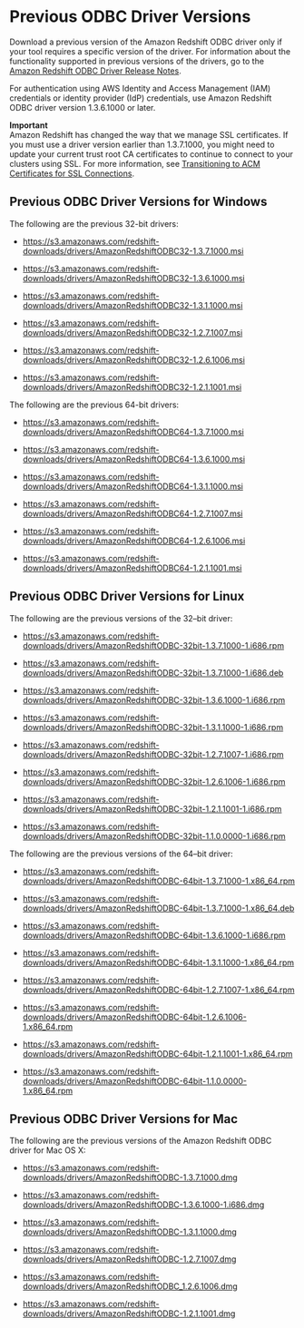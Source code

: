 # Previous ODBC Driver Versions<a name="odbc-previous-versions"></a>

 Download a previous version of the Amazon Redshift ODBC driver only if your tool requires a specific version of the driver\. For information about the functionality supported in previous versions of the drivers, go to the [Amazon Redshift ODBC Driver Release Notes](https://s3.amazonaws.com/redshift-downloads/drivers/Amazon+Redshift+ODBC+Release+Notes.pdf)\. 

For authentication using AWS Identity and Access Management \(IAM\) credentials or identity provider \(IdP\) credentials, use Amazon Redshift ODBC driver version 1\.3\.6\.1000 or later\.

**Important**  
Amazon Redshift has changed the way that we manage SSL certificates\. If you must use a driver version earlier than 1\.3\.7\.1000, you might need to update your current trust root CA certificates to continue to connect to your clusters using SSL\. For more information, see [Transitioning to ACM Certificates for SSL Connections](connecting-transitioning-to-acm-certs.md)\.

## Previous ODBC Driver Versions for Windows<a name="odbc-previous-versions-windows"></a>

The following are the previous 32\-bit drivers: 

+ [ https://s3\.amazonaws\.com/redshift\-downloads/drivers/AmazonRedshiftODBC32\-1\.3\.7\.1000\.msi ](https://s3.amazonaws.com/redshift-downloads/drivers/AmazonRedshiftODBC32-1.3.7.1000.msi) 

+ [https://s3\.amazonaws\.com/redshift\-downloads/drivers/AmazonRedshiftODBC32\-1\.3\.6\.1000\.msi](https://s3.amazonaws.com/redshift-downloads/drivers/AmazonRedshiftODBC32-1.3.6.1000.msi) 

+ [https://s3\.amazonaws\.com/redshift\-downloads/drivers/AmazonRedshiftODBC32\-1\.3\.1\.1000\.msi](https://s3.amazonaws.com/redshift-downloads/drivers/AmazonRedshiftODBC32-1.3.1.1000.msi) 

+ [https://s3\.amazonaws\.com/redshift\-downloads/drivers/AmazonRedshiftODBC32\-1\.2\.7\.1007\.msi](https://s3.amazonaws.com/redshift-downloads/drivers/AmazonRedshiftODBC32-1.2.7.1007.msi) 

+ [https://s3\.amazonaws\.com/redshift\-downloads/drivers/AmazonRedshiftODBC32\-1\.2\.6\.1006\.msi](https://s3.amazonaws.com/redshift-downloads/drivers/AmazonRedshiftODBC32-1.2.6.1006.msi) 

+ [https://s3\.amazonaws\.com/redshift\-downloads/drivers/AmazonRedshiftODBC32\-1\.2\.1\.1001\.msi](https://s3.amazonaws.com/redshift-downloads/drivers/AmazonRedshiftODBC32-1.2.1.1001.msi) 

The following are the previous 64\-bit drivers: 

+ [ https://s3\.amazonaws\.com/redshift\-downloads/drivers/AmazonRedshiftODBC64\-1\.3\.7\.1000\.msi ](https://s3.amazonaws.com/redshift-downloads/drivers/AmazonRedshiftODBC64-1.3.7.1000.msi) 

+ [https://s3\.amazonaws\.com/redshift\-downloads/drivers/AmazonRedshiftODBC64\-1\.3\.6\.1000\.msi](https://s3.amazonaws.com/redshift-downloads/drivers/AmazonRedshiftODBC64-1.3.6.1000.msi) 

+ [https://s3\.amazonaws\.com/redshift\-downloads/drivers/AmazonRedshiftODBC64\-1\.3\.1\.1000\.msi](https://s3.amazonaws.com/redshift-downloads/drivers/AmazonRedshiftODBC64-1.3.1.1000.msi) 

+ [https://s3\.amazonaws\.com/redshift\-downloads/drivers/AmazonRedshiftODBC64\-1\.2\.7\.1007\.msi](https://s3.amazonaws.com/redshift-downloads/drivers/AmazonRedshiftODBC64-1.2.7.1007.msi) 

+ [https://s3\.amazonaws\.com/redshift\-downloads/drivers/AmazonRedshiftODBC64\-1\.2\.6\.1006\.msi](https://s3.amazonaws.com/redshift-downloads/drivers/AmazonRedshiftODBC64-1.2.6.1006.msi) 

+  [https://s3\.amazonaws\.com/redshift\-downloads/drivers/AmazonRedshiftODBC64\-1\.2\.1\.1001\.msi](https://s3.amazonaws.com/redshift-downloads/drivers/AmazonRedshiftODBC64-1.2.1.1001.msi) 

## Previous ODBC Driver Versions for Linux<a name="odbc-previous-versions-linux"></a>

The following are the previous versions of the 32–bit driver: 

+  [https://s3\.amazonaws\.com/redshift\-downloads/drivers/AmazonRedshiftODBC\-32bit\-1\.3\.7\.1000\-1\.i686\.rpm](https://s3.amazonaws.com/redshift-downloads/drivers/AmazonRedshiftODBC-32bit-1.3.7.1000-1.i686.rpm)

+ [https://s3\.amazonaws\.com/redshift\-downloads/drivers/AmazonRedshiftODBC\-32bit\-1\.3\.7\.1000\-1\.i686\.deb](https://s3.amazonaws.com/redshift-downloads/drivers/AmazonRedshiftODBC-32bit-1.3.7.1000-1.i686.deb)

+ [https://s3\.amazonaws\.com/redshift\-downloads/drivers/AmazonRedshiftODBC\-32bit\-1\.3\.6\.1000\-1\.i686\.rpm](https://s3.amazonaws.com/redshift-downloads/drivers/AmazonRedshiftODBC-32bit-1.3.6.1000-1.i686.rpm)

+ [https://s3\.amazonaws\.com/redshift\-downloads/drivers/AmazonRedshiftODBC\-32bit\-1\.3\.1\.1000\-1\.i686\.rpm](https://s3.amazonaws.com/redshift-downloads/drivers/AmazonRedshiftODBC-32bit-1.3.1.1000-1.i686.rpm)

+ [https://s3\.amazonaws\.com/redshift\-downloads/drivers/AmazonRedshiftODBC\-32bit\-1\.2\.7\.1007\-1\.i686\.rpm](https://s3.amazonaws.com/redshift-downloads/drivers/AmazonRedshiftODBC-32bit-1.2.7.1007-1.i686.rpm)

+ [https://s3\.amazonaws\.com/redshift\-downloads/drivers/AmazonRedshiftODBC\-32bit\-1\.2\.6\.1006\-1\.i686\.rpm](https://s3.amazonaws.com/redshift-downloads/drivers/AmazonRedshiftODBC-32bit-1.2.6.1006-1.i686.rpm)

+ [https://s3\.amazonaws\.com/redshift\-downloads/drivers/AmazonRedshiftODBC\-32bit\-1\.2\.1\.1001\-1\.i686\.rpm](https://s3.amazonaws.com/redshift-downloads/drivers/AmazonRedshiftODBC-32bit-1.2.1.1001-1.i686.rpm)

+ [https://s3\.amazonaws\.com/redshift\-downloads/drivers/AmazonRedshiftODBC\-32bit\-1\.1\.0\.0000\-1\.i686\.rpm](https://s3.amazonaws.com/redshift-downloads/drivers/AmazonRedshiftODBC-32bit-1.1.0.0000-1.i686.rpm) 

The following are the previous versions of the 64–bit driver: 

+ [https://s3\.amazonaws\.com/redshift\-downloads/drivers/AmazonRedshiftODBC\-64bit\-1\.3\.7\.1000\-1\.x86\_64\.rpm](https://s3.amazonaws.com/redshift-downloads/drivers/AmazonRedshiftODBC-64bit-1.3.7.1000-1.x86_64.rpm) 

+ [https://s3\.amazonaws\.com/redshift\-downloads/drivers/AmazonRedshiftODBC\-64bit\-1\.3\.7\.1000\-1\.x86\_64\.deb](https://s3.amazonaws.com/redshift-downloads/drivers/AmazonRedshiftODBC-64bit-1.3.7.1000-1.x86_64.deb) 

+ [https://s3\.amazonaws\.com/redshift\-downloads/drivers/AmazonRedshiftODBC\-64bit\-1\.3\.6\.1000\-1\.i686\.rpm](https://s3.amazonaws.com/redshift-downloads/drivers/AmazonRedshiftODBC-64bit-1.3.6.1000-1.i686.rpm) 

+ [https://s3\.amazonaws\.com/redshift\-downloads/drivers/AmazonRedshiftODBC\-64bit\-1\.3\.1\.1000\-1\.x86\_64\.rpm](https://s3.amazonaws.com/redshift-downloads/drivers/AmazonRedshiftODBC-64bit-1.3.1.1000-1.x86_64.rpm) 

+ [https://s3\.amazonaws\.com/redshift\-downloads/drivers/AmazonRedshiftODBC\-64bit\-1\.2\.7\.1007\-1\.x86\_64\.rpm](https://s3.amazonaws.com/redshift-downloads/drivers/AmazonRedshiftODBC-64bit-1.2.7.1007-1.x86_64.rpm) 

+ [https://s3\.amazonaws\.com/redshift\-downloads/drivers/AmazonRedshiftODBC\-64bit\-1\.2\.6\.1006\-1\.x86\_64\.rpm](https://s3.amazonaws.com/redshift-downloads/drivers/AmazonRedshiftODBC-64bit-1.2.6.1006-1.x86_64.rpm) 

+ [https://s3\.amazonaws\.com/redshift\-downloads/drivers/AmazonRedshiftODBC\-64bit\-1\.2\.1\.1001\-1\.x86\_64\.rpm](https://s3.amazonaws.com/redshift-downloads/drivers/AmazonRedshiftODBC-64bit-1.2.1.1001-1.x86_64.rpm) 

+ [https://s3\.amazonaws\.com/redshift\-downloads/drivers/AmazonRedshiftODBC\-64bit\-1\.1\.0\.0000\-1\.x86\_64\.rpm](https://s3.amazonaws.com/redshift-downloads/drivers/AmazonRedshiftODBC-64bit-1.1.0.0000-1.x86_64.rpm) 

## Previous ODBC Driver Versions for Mac<a name="odbc-previous-versions-mac"></a>

The following are the previous versions of the Amazon Redshift ODBC driver for Mac OS X: 

+ [https://s3\.amazonaws\.com/redshift\-downloads/drivers/AmazonRedshiftODBC\-1\.3\.7\.1000\.dmg](https://s3.amazonaws.com/redshift-downloads/drivers/AmazonRedshiftODBC-1.3.7.1000.dmg) 

+  [https://s3\.amazonaws\.com/redshift\-downloads/drivers/AmazonRedshiftODBC\-1\.3\.6\.1000\-1\.i686\.dmg](https://s3.amazonaws.com/redshift-downloads/drivers/AmazonRedshiftODBC-1.3.6.1000-1.i686.dmg) 

+ [https://s3\.amazonaws\.com/redshift\-downloads/drivers/AmazonRedshiftODBC\-1\.3\.1\.1000\.dmg](https://s3.amazonaws.com/redshift-downloads/drivers/AmazonRedshiftODBC-1.3.1.1000.dmg) 

+  [https://s3\.amazonaws\.com/redshift\-downloads/drivers/AmazonRedshiftODBC\-1\.2\.7\.1007\.dmg](https://s3.amazonaws.com/redshift-downloads/drivers/AmazonRedshiftODBC-1.2.7.1007.dmg) 

+  [https://s3\.amazonaws\.com/redshift\-downloads/drivers/AmazonRedshiftODBC\_1\.2\.6\.1006\.dmg](https://s3.amazonaws.com/redshift-downloads/drivers/AmazonRedshiftODBC_1.2.6.1006.dmg) 

+  [https://s3\.amazonaws\.com/redshift\-downloads/drivers/AmazonRedshiftODBC\-1\.2\.1\.1001\.dmg](https://s3.amazonaws.com/redshift-downloads/drivers/AmazonRedshiftODBC-1.2.1.1001.dmg) 